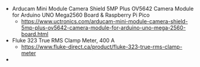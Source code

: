 - Arducam Mini Module Camera Shield 5MP Plus OV5642 Camera Module for Arduino UNO Mega2560 Board & Raspberry Pi Pico
	- https://www.uctronics.com/arducam-mini-module-camera-shield-5mp-plus-ov5642-camera-module-for-arduino-uno-mega-2560-board.html
- Fluke 323 True RMS Clamp Meter, 400 A
	- https://www.fluke-direct.ca/product/fluke-323-true-rms-clamp-meter
-